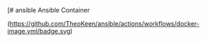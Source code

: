 [# ansible
Ansible Container


(https://github.com/TheoKeen/ansible/actions/workflows/docker-image.yml/badge.svg)
